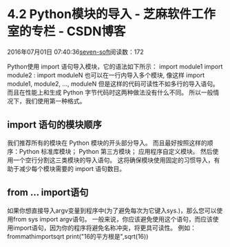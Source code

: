 
# 4.2 Python模块的导入 -  芝麻软件工作室的专栏 - CSDN博客


2016年07月01日 07:40:36[seven-soft](https://me.csdn.net/softn)阅读数：172


Python使用 import 语句导入模块，它的语法如下所示：
import module1
import module2
:
import moduleN
也可以在一行内导入多个模块, 像这样
import module1, module2, ..., moduleN
但是这样的代码可读性不如多行的导入语句。 而且在性能上和生成 Python 字节代码时这两种做法没有什么不同。 所以一般情况下，我们使用第一种格式。
## import 语句的模块顺序
我们推荐所有的模块在 Python 模块的开头部分导入。 而且最好按照这样的顺序：Python 标准库模块；
Python 第三方模块；
应用程序自定义模块。
然后使用一个空行分割这三类模块的导入语句。 这将确保模块使用固定的习惯导入，有助于减少每个模块需要的 import 语句数目。
## from ... import语句
如果你想直接导入argv变量到程序中(为了避免每次为它键入sys.)，那么您可以使用from sys import argv语句。
一般来说，你应该避免使用这个语句，而应该使用import语句，因为你的程序将避免名称冲突，将更具可读性。
例如：frommathimportsqrt
print("16的平方根是",sqrt(16))


